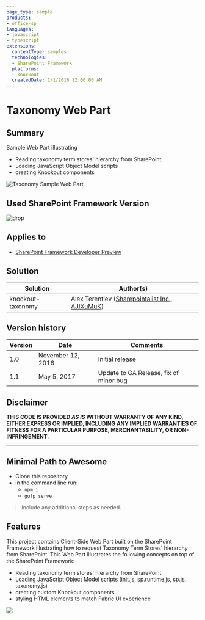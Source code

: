 ```yaml
---
page_type: sample
products:
- office-sp
languages:
- javascript
- typescript
extensions:
  contentType: samples
  technologies:
  - SharePoint Framework
  platforms:
  - knockout
  createdDate: 1/1/2016 12:00:00 AM
---
```

# Taxonomy Web Part

## Summary
Sample Web Part illustrating
* Reading taxonomy term stores' hierarchy from SharePoint
* Loading JavaScript Object Model scripts
* creating Knockout components

![Taxonomy Sample Web Part](./assets/Taxonomy.png)

## Used SharePoint Framework Version
![drop](https://img.shields.io/badge/drop-ga-green.svg)

## Applies to

* [SharePoint Framework Developer Preview](http://dev.office.com/sharepoint/docs/spfx/sharepoint-framework-overview)

## Solution

Solution|Author(s)
--------|---------
knockout-taxonomy | Alex Terentiev ([Sharepointalist Inc.](http://www.sharepointalist.com), [AJIXuMuK](https://github.com/AJIXuMuK))

## Version history

Version|Date|Comments
-------|----|--------
1.0|November 12, 2016|Initial release
1.1|May 5, 2017|Update to GA Release, fix of minor bug

## Disclaimer
**THIS CODE IS PROVIDED *AS IS* WITHOUT WARRANTY OF ANY KIND, EITHER EXPRESS OR IMPLIED, INCLUDING ANY IMPLIED WARRANTIES OF FITNESS FOR A PARTICULAR PURPOSE, MERCHANTABILITY, OR NON-INFRINGEMENT.**

---

## Minimal Path to Awesome

- Clone this repository
- in the command line run:
  - `npm i`
  - `gulp serve`

> Include any additional steps as needed.

## Features
This project contains Client-Side Web Part built on the SharePoint Framework illustrating how to request Taxonomy Term Stores' hierarchy from SharePoint.
This Web Part illustrates the following concepts on top of the SharePoint Framework:

- Reading taxonomy term stores' hierarchy from SharePoint
- Loading JavaScript Object Model scripts (init.js, sp.runtime.js, sp.js, taxonomy.js)
- creating custom Knockout components
- styling HTML elements to match Fabric UI experience

<img src="https://telemetry.sharepointpnp.com/sp-dev-fx-webparts/samples/knockout-taxonomy" />